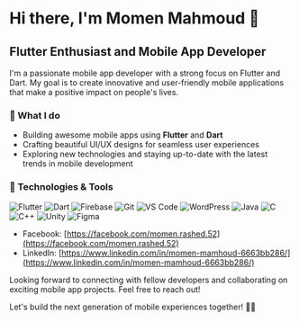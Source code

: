 # Hi there, I'm Momen Mahmoud 👋

## Flutter Enthusiast and Mobile App Developer

I'm a passionate mobile app developer with a strong focus on Flutter and Dart. My goal is to create innovative and user-friendly mobile applications that make a positive impact on people's lives.

### 🚀 What I do

- Building awesome mobile apps using **Flutter** and **Dart**
- Crafting beautiful UI/UX designs for seamless user experiences
- Exploring new technologies and staying up-to-date with the latest trends in mobile development

### 🔧 Technologies & Tools

![Flutter](https://img.shields.io/badge/Flutter-2.2-blue?logo=flutter&logoColor=white&style=flat)
![Dart](https://img.shields.io/badge/Dart-2.13-blue?logo=dart&logoColor=white&style=flat)
![Firebase](https://img.shields.io/badge/Firebase-5C6EE6?logo=firebase&logoColor=white&style=flat)
![Git](https://img.shields.io/badge/Git-F05032?logo=git&logoColor=white&style=flat)
![VS Code](https://img.shields.io/badge/VS%20Code-007ACC?logo=visual-studio-code&logoColor=white&style=flat)
![WordPress](https://img.shields.io/badge/WordPress-21759B?logo=wordpress&logoColor=white&style=flat)
![Java](https://img.shields.io/badge/Java-007396?logo=java&logoColor=white&style=flat)
![C](https://img.shields.io/badge/C-00599C?logo=c&logoColor=white&style=flat)
![C++](https://img.shields.io/badge/C++-00599C?logo=c%2B%2B&logoColor=white&style=flat)
![Unity](https://img.shields.io/badge/Unity-000000?logo=unity&logoColor=white&style=flat)
![Figma](https://img.shields.io/badge/Figma-F24E1E?logo=figma&logoColor=white&style=flat)




- Facebook: [https://facebook.com/momen.rashed.52](https://facebook.com/momen.rashed.52)
- LinkedIn: [https://www.linkedin.com/in/momen-mamhoud-6663bb286/](https://www.linkedin.com/in/momen-mamhoud-6663bb286/)


Looking forward to connecting with fellow developers and collaborating on exciting mobile app projects. Feel free to reach out!

Let's build the next generation of mobile experiences together! 📱💡
